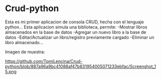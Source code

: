 # Crud-python
Esta es  mi primer aplicacion de consola CRUD, hecha con el lenguaje python...
 Esta aplicacion simula una biblioteca, permite:
 -Mostrar libros almacenados en la base de datos
 -Agregar un nuevo libro a la base de datos
 -Editar/Actualizar un libro/registro previamente cargado
 -Eliminar un libro almacenado...
 
 Imagen de muestra:
 
 https://github.com/TomiLencina/Crud-python/blob/887a96a9bc41088af47b831954005071233ebfac/Screenshot_15.png
